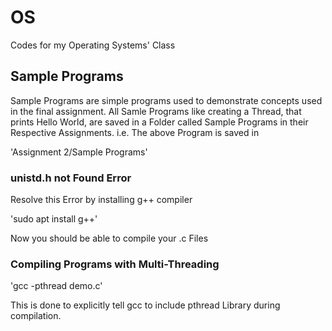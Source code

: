 # OS
Codes for my Operating Systems' Class

## Sample Programs
Sample Programs are simple programs used to demonstrate concepts used in the final assignment.
All Samle Programs like creating a Thread, that prints Hello World, are saved in a Folder called Sample Programs in their Respective Assignments. i.e. The above Program is saved in

'Assignment 2/Sample Programs'

### unistd.h not Found Error
Resolve this Error by installing g++ compiler

'sudo apt install g++'

Now you should be able to compile your .c Files

### Compiling Programs with Multi-Threading

'gcc -pthread demo.c'

This is done to explicitly tell gcc to include pthread Library during compilation.
